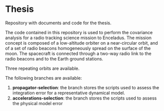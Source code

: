 # Thesis
Repository with documents and code for the thesis.

The code contained in this repository is used to perform the covariance analysis for a radio tracking science mission to Enceladus. The mission concept is composed of a low-altitude orbiter on a near-circular orbit, and of a set of radio beacons homogeneously spread on the surface of the moon. The spacecraft is connected through a two-way radio link to the radio beacons and to the Earth ground stations.

Three repeating orbits are available.

The following branches are available:
1. **propagator-selection**: the branch stores the scripts used to assess the integration error for a representative dynamical model.
2. **accelerations-selection**: the branch stores the scripts used to assess the physical model error
